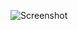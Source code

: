 ![Screenshot](https://raw.githubusercontent.com/Cryakl/Ultimate-RAT-Collection/refs/heads/main/NjRat/njRAT%20v0.7d/Screenshot.png)
